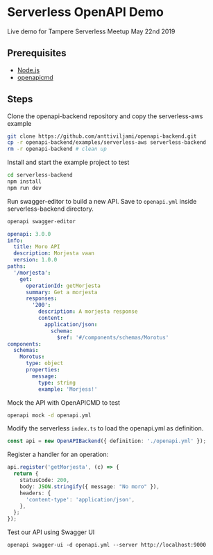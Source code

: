 # Serverless OpenAPI Demo

Live demo for Tampere Serverless Meetup May 22nd 2019

## Prerequisites

- [Node.js](https://nodejs.org)
- [openapicmd](https://github.com/anttiviljami/openapicmd)

## Steps

Clone the openapi-backend repository and copy the serverless-aws example

```sh
git clone https://github.com/anttiviljami/openapi-backend.git
cp -r openapi-backend/examples/serverless-aws serverless-backend
rm -r openapi-backend # clean up
```

Install and start the example project to test

```sh
cd serverless-backend
npm install
npm run dev
```

Run swagger-editor to build a new API. Save to `openapi.yml` inside serverless-backend directory.

```sh
openapi swagger-editor
```

```yaml
openapi: 3.0.0
info:
  title: Moro API
  description: Morjesta vaan
  version: 1.0.0
paths:
  '/morjesta':
    get:
      operationId: getMorjesta
      summary: Get a morjesta
      responses:
        '200':
          description: A morjesta response
          content:
            application/json:
              schema:
                $ref: '#/components/schemas/Morotus'
components:
  schemas:
    Morotus:
      type: object
      properties:
        message:
          type: string
          example: 'Morjess!'
```

Mock the API with OpenAPICMD to test

```sh
openapi mock -d openapi.yml
```

Modify the serverless `index.ts` to load the openapi.yml as definition.

```typescript
const api = new OpenAPIBackend({ definition: './openapi.yml' });
```

Register a handler for an operation:
```typescript
api.register('getMorjesta', (c) => {
  return {
    statusCode: 200,
    body: JSON.stringify({ message: "No moro" }),
    headers: {
      'content-type': 'application/json',
    },
  };
});
```

Test our API using Swagger UI

```
openapi swagger-ui -d openapi.yml --server http://localhost:9000
```

